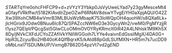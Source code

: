 $START$qYre0ohcFHFCP9+d+zVYzY3Ybkp0JsVyUweLYad7y23gyMesceMt4aGfayfVRkffw/t5182KIAvdIrZpeOZwP6RNAV8dswYTvgEiYH0aXpjAQU/O42ZXw39XohCMB4wVmrB3MLBUsWzMbapK753loWQpOH4quohW/s8QXa6Lk+jlcHGrix9JOdw0BNuu6Ic87Q/SPAZccNW6eD3e3GycyWn2/vwM0/PgMYzjjRt1ysz7QEIpVPQcgSst5GlwCLoOMmOVOYRyKRmcIt0iR42A4LNhlsk1M9Kh5X8Dy/jNVkCXFdJCYoZZAfiVkYNilWGGoih7LYYe4vaivnEdGssiIMgX/4DA0G+HpR3LZcyu/Bo2HB40oK4QIfBqrxK5/kAtd88pGdLSUfMXN+HR5m7s7ucDD9oMbLnxl71SDUMkUP/VxmgB7B62D54pzVt7vd2g$END$